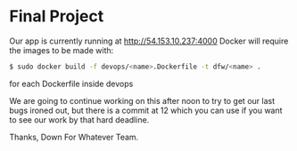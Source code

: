 # Final Project

Our app is currently running at http://54.153.10.237:4000
Docker will require the images to be made with:
```bash
$ sudo docker build -f devops/<name>.Dockerfile -t dfw/<name> .
```
for each Dockerfile inside devops

We are going to continue working on this after noon to try to get our last bugs ironed out, but there is a commit at 12 which you can use if you want to see our work by that hard deadline.

Thanks,
Down For Whatever Team.
